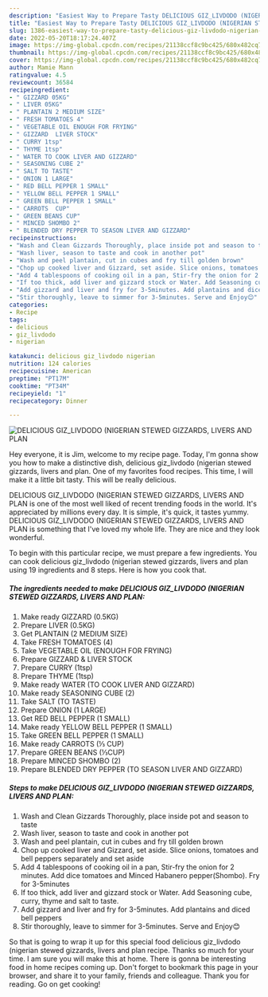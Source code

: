 ```yaml
---
description: "Easiest Way to Prepare Tasty DELICIOUS GIZ_LIVDODO (NIGERIAN STEWED GIZZARDS, LIVERS AND PLAN"
title: "Easiest Way to Prepare Tasty DELICIOUS GIZ_LIVDODO (NIGERIAN STEWED GIZZARDS, LIVERS AND PLAN"
slug: 1386-easiest-way-to-prepare-tasty-delicious-giz-livdodo-nigerian-stewed-gizzards-livers-and-plan
date: 2022-05-20T18:17:24.407Z
image: https://img-global.cpcdn.com/recipes/21138ccf8c9bc425/680x482cq70/delicious-giz_livdodo-nigerian-stewed-gizzards-livers-and-plan-recipe-main-photo.jpg
thumbnail: https://img-global.cpcdn.com/recipes/21138ccf8c9bc425/680x482cq70/delicious-giz_livdodo-nigerian-stewed-gizzards-livers-and-plan-recipe-main-photo.jpg
cover: https://img-global.cpcdn.com/recipes/21138ccf8c9bc425/680x482cq70/delicious-giz_livdodo-nigerian-stewed-gizzards-livers-and-plan-recipe-main-photo.jpg
author: Mamie Mann
ratingvalue: 4.5
reviewcount: 36584
recipeingredient:
- " GIZZARD 05KG"
- " LIVER 05KG"
- " PLANTAIN 2 MEDIUM SIZE"
- " FRESH TOMATOES 4"
- " VEGETABLE OIL ENOUGH FOR FRYING"
- " GIZZARD  LIVER STOCK"
- " CURRY 1tsp"
- " THYME 1tsp"
- " WATER TO COOK LIVER AND GIZZARD"
- " SEASONING CUBE 2"
- " SALT TO TASTE"
- " ONION 1 LARGE"
- " RED BELL PEPPER 1 SMALL"
- " YELLOW BELL PEPPER 1 SMALL"
- " GREEN BELL PEPPER 1 SMALL"
- " CARROTS  CUP"
- " GREEN BEANS CUP"
- " MINCED SHOMBO 2"
- " BLENDED DRY PEPPER TO SEASON LIVER AND GIZZARD"
recipeinstructions:
- "Wash and Clean Gizzards Thoroughly, place inside pot and season to taste"
- "Wash liver, season to taste and cook in another pot"
- "Wash and peel plantain, cut in cubes and fry till golden brown"
- "Chop up cooked liver and Gizzard, set aside. Slice onions, tomatoes and bell peppers separately and set aside"
- "Add 4 tablespoons of cooking oil in a pan, Stir-fry the onion for 2 minutes. Add dice tomatoes and Minced Habanero pepper(Shombo). Fry for 3-5minutes"
- "If too thick, add liver and gizzard stock or Water. Add Seasoning cube, curry, thyme and salt to taste."
- "Add gizzard and liver and fry for 3-5minutes. Add plantains and diced bell peppers"
- "Stir thoroughly, leave to simmer for 3-5minutes. Serve and Enjoy😊"
categories:
- Recipe
tags:
- delicious
- giz_livdodo
- nigerian

katakunci: delicious giz_livdodo nigerian 
nutrition: 124 calories
recipecuisine: American
preptime: "PT17M"
cooktime: "PT34M"
recipeyield: "1"
recipecategory: Dinner

---
```



![DELICIOUS GIZ_LIVDODO (NIGERIAN STEWED GIZZARDS, LIVERS AND PLAN](https://img-global.cpcdn.com/recipes/21138ccf8c9bc425/680x482cq70/delicious-giz_livdodo-nigerian-stewed-gizzards-livers-and-plan-recipe-main-photo.jpg)

Hey everyone, it is Jim, welcome to my recipe page. Today, I'm gonna show you how to make a distinctive dish, delicious giz_livdodo (nigerian stewed gizzards, livers and plan. One of my favorites food recipes. This time, I will make it a little bit tasty. This will be really delicious.



DELICIOUS GIZ_LIVDODO (NIGERIAN STEWED GIZZARDS, LIVERS AND PLAN is one of the most well liked of recent trending foods in the world. It's appreciated by millions every day. It is simple, it's quick, it tastes yummy. DELICIOUS GIZ_LIVDODO (NIGERIAN STEWED GIZZARDS, LIVERS AND PLAN is something that I've loved my whole life. They are nice and they look wonderful.


To begin with this particular recipe, we must prepare a few ingredients. You can cook delicious giz_livdodo (nigerian stewed gizzards, livers and plan using 19 ingredients and 8 steps. Here is how you cook that.

<!--inarticleads1-->

##### The ingredients needed to make DELICIOUS GIZ_LIVDODO (NIGERIAN STEWED GIZZARDS, LIVERS AND PLAN:

1. Make ready  GIZZARD (0.5KG)
1. Prepare  LIVER (0.5KG)
1. Get  PLANTAIN (2 MEDIUM SIZE)
1. Take  FRESH TOMATOES (4)
1. Take  VEGETABLE OIL (ENOUGH FOR FRYING)
1. Prepare  GIZZARD &amp; LIVER STOCK
1. Prepare  CURRY (1tsp)
1. Prepare  THYME (1tsp)
1. Make ready  WATER (TO COOK LIVER AND GIZZARD)
1. Make ready  SEASONING CUBE (2)
1. Take  SALT (TO TASTE)
1. Prepare  ONION (1 LARGE)
1. Get  RED BELL PEPPER (1 SMALL)
1. Make ready  YELLOW BELL PEPPER (1 SMALL)
1. Take  GREEN BELL PEPPER (1 SMALL)
1. Make ready  CARROTS (⅓ CUP)
1. Prepare  GREEN BEANS (⅓CUP)
1. Prepare  MINCED SHOMBO (2)
1. Prepare  BLENDED DRY PEPPER (TO SEASON LIVER AND GIZZARD)




<!--inarticleads2-->

##### Steps to make DELICIOUS GIZ_LIVDODO (NIGERIAN STEWED GIZZARDS, LIVERS AND PLAN:

1. Wash and Clean Gizzards Thoroughly, place inside pot and season to taste
1. Wash liver, season to taste and cook in another pot
1. Wash and peel plantain, cut in cubes and fry till golden brown
1. Chop up cooked liver and Gizzard, set aside. Slice onions, tomatoes and bell peppers separately and set aside
1. Add 4 tablespoons of cooking oil in a pan, Stir-fry the onion for 2 minutes. Add dice tomatoes and Minced Habanero pepper(Shombo). Fry for 3-5minutes
1. If too thick, add liver and gizzard stock or Water. Add Seasoning cube, curry, thyme and salt to taste.
1. Add gizzard and liver and fry for 3-5minutes. Add plantains and diced bell peppers
1. Stir thoroughly, leave to simmer for 3-5minutes. Serve and Enjoy😊




So that is going to wrap it up for this special food delicious giz_livdodo (nigerian stewed gizzards, livers and plan recipe. Thanks so much for your time. I am sure you will make this at home. There is gonna be interesting food in home recipes coming up. Don't forget to bookmark this page in your browser, and share it to your family, friends and colleague. Thank you for reading. Go on get cooking!
